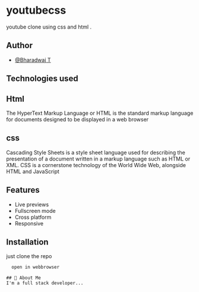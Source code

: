 # youtubecss
youtube clone using css and html .

## Author

- [@Bharadwaj T](https://github.com/bharadwaj-t4)



## Technologies used
## Html

The HyperText Markup Language or HTML is the standard markup language for documents designed to be displayed in a web browser

## css
Cascading Style Sheets is a style sheet language used for describing the presentation of a document written in a markup language such as HTML or XML. CSS is a cornerstone technology of the World Wide Web, alongside HTML and JavaScript


## Features
- Live previews
- Fullscreen mode
- Cross platform
- Responsive
## Installation

just clone the repo

```bash
  open in webbrowser
```



```
## 🚀 About Me
I'm a full stack developer...

